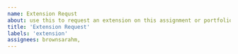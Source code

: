 ```yaml
---
name: Extension Requst
about: use this to request an extension on this assignment or portfolio check
title: 'Extension Request'
labels: 'extension'
assignees: brownsarahm, 
---
```


<!-- Remember your request must include: 
1. A new deadline proposal
1. What additional work you plan to add
1. Why the extension is important to your learning
1. Why the extension will not hinder your ability to complete the next assignment on time.

Note: be sure to include your text outside of this comment. 
-->
